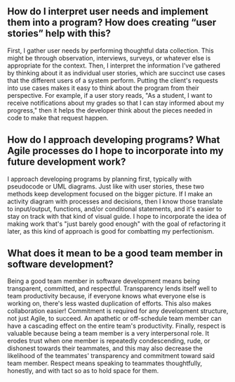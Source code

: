 How do I interpret user needs and implement them into a program? How does creating “user stories” help with this?
-
First, I gather user needs by performing thoughtful data collection. This might be through observation, interviews, surveys, or whatever else is appropriate for the context. Then, I interpret the information I've gathered by thinking about it as individual user stories, which are succinct use cases that the different users of a system perform. Putting the client's requests into use cases makes it easy to think about the program from their perspective. For example, if a user story reads, "As a student, I want to receive notifications about my grades so that I can stay informed about my progress," then it helps the developer think about the pieces needed in code to make that request happen.

How do I approach developing programs? What Agile processes do I hope to incorporate into my future development work?
-
I approach developing programs by planning first, typically with pseudocode or UML diagrams. Just like with user stories, these two methods keep development focused on the bigger picture. If I make an activity diagram with processes and decisions, then I know those translate to input/output, functions, and/or conditional statements, and it's easier to stay on track with that kind of visual guide. I hope to incorporate the idea of making work that's "just barely good enough" with the goal of refactoring it later, as this kind of approach is good for combatting my perfectionism.

What does it mean to be a good team member in software development?
-
Being a good team member in software development means being transparent, committed, and respectful. Transparency lends itself well to team productivity because, if everyone knows what everyone else is working on, there's less wasted duplication of efforts. This also makes collaboration easier! Commitment is required for any development structure, not just Agile, to succeed. An apathetic or off-schedule team member can have a cascading effect on the entire team's productivity. Finally, respect is valuable because being a team member is a very interpersonal role. It erodes trust when one member is repeatedly condescending, rude, or dishonest towards their teammates, and this may also decrease the likelihood of the teammates' transparency and commitment toward said team member. Respect means speaking to teammates thoughtfully, honestly, and with tact so as to hold space for them.
